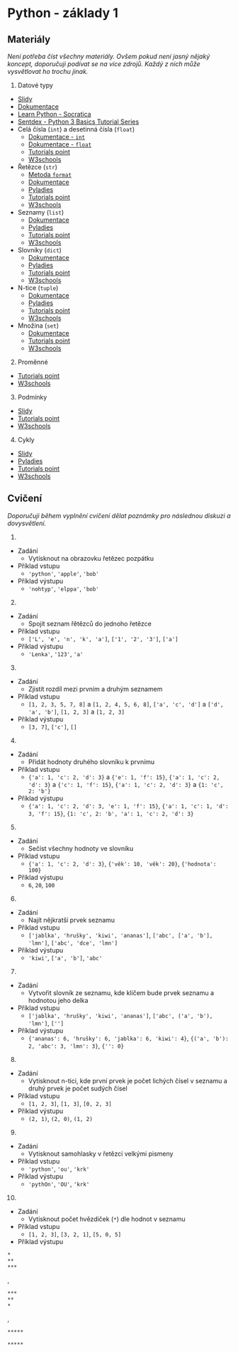 # Python - základy 1

## Materiály

*Není potřeba číst všechny materiály. Ovšem pokud není jasný nějaký koncept, doporučuji podívat se na více zdrojů. Každý z nich může vysvětlovat ho trochu jinak.*

1. Datové typy
  - [Slidy](https://docs.google.com/presentation/d/1T5EzaqzAVje3-8MpazjgXn4NVv0n4rcP2iVt97uPuGI/edit?usp=sharing)
  - [Dokumentace](https://docs.python.org/3.7/library/stdtypes.html?)
  - [Learn Python - Socratica](https://www.youtube.com/playlist?list=PLi01XoE8jYohWFPpC17Z-wWhPOSuh8Er-)
  - [Sentdex - Python 3 Basics Tutorial Series](https://www.youtube.com/playlist?list=PLQVvvaa0QuDe8XSftW-RAxdo6OmaeL85M)
  - Celá čísla (`int`) a desetinná čísla (`float`)
    - [Dokumentace - `int`](https://docs.python.org/3.7/library/functions.html?highlight=int#int)
    - [Dokumentace - `float`](https://docs.python.org/3.7/library/functions.html?highlight=float#float)
    - [Tutorials point](https://docs.python.org/3.7/library/functions.html?highlight=float#float)
    - [W3schools](https://www.w3schools.com/python/python_numbers.asp)
  - Řetězce (`str`)
    - [Metoda `format`](https://pyformat.info/)
    - [Dokumentace](https://www.w3schools.com/python/python_numbers.asp)
    - [Pyladies](https://naucse.python.cz/2018/pyladies-praha-podzim-cznic/beginners/str/)
    - [Tutorials point](https://www.tutorialspoint.com/python/python_strings.htm)
    - [W3schools](https://www.w3schools.com/python/python_strings.asp)
  - Seznamy (`list`)
    - [Dokumentace](https://docs.python.org/3/tutorial/introduction.html#lists)
    - [Pyladies](https://naucse.python.cz/2018/pyladies-praha-podzim-cznic/beginners/list/)
    - [Tutorials point](https://www.tutorialspoint.com/python/python_lists.htm)
    - [W3schools](https://www.w3schools.com/python/python_lists.asp)
  - Slovníky (`dict`)
    - [Dokumentace](https://docs.python.org/3.7/library/stdtypes.html?highlight=dict%20built#dict)
    - [Pyladies](https://naucse.python.cz/2018/pyladies-praha-podzim-cznic/beginners/dict/)
    - [Tutorials point](https://www.tutorialspoint.com/python/python_dictionary.htm)
    - [W3schools](https://www.w3schools.com/python/python_dictionaries.asp)
  - N-tice (`tuple`)
    - [Dokumentace](https://docs.python.org/3.7/library/stdtypes.html?#tuples)
    - [Pyladies](https://naucse.python.cz/2018/pyladies-praha-podzim-cznic/beginners/tuple/)
    - [Tutorials point](https://www.tutorialspoint.com/python/python_tuples.htm)
    - [W3schools](https://www.w3schools.com/python/python_tuples.asp)
  - Množina (`set`)
    - [Dokumentace](https://docs.python.org/3.7/library/stdtypes.html?h#set-types-set-frozenset)
    - [Tutorials point](https://www.tutorialspoint.com/python/python_sets.htm)
    - [W3schools](https://www.w3schools.com/python/python_sets.asp)
2. Proměnné
  - [Tutorials point](https://www.tutorialspoint.com/python/python_variable_types.htm)
  - [W3schools](https://www.w3schools.com/python/python_variables.asp)
3. Podmínky
  - [Slidy](https://docs.google.com/presentation/d/1xH4evS4ovDHahGkN6slsUWncmxmtJBw54A9fkP75NTo/edit?usp=sharing)
  - [Tutorials point](https://www.tutorialspoint.com/python/python_if_else.htm)
  - [W3schools](https://www.w3schools.com/python/python_conditions.asp)
4.  Cykly
  - [Slidy](https://docs.google.com/presentation/d/1xH4evS4ovDHahGkN6slsUWncmxmtJBw54A9fkP75NTo/edit?usp=sharing)
  - [Pyladies](https://naucse.python.cz/2018/pyladies-praha-podzim-cznic/beginners/while/)
  - [Tutorials point](https://www.tutorialspoint.com/python/python_loops.htm)
  - [W3schools](https://www.w3schools.com/python/python_for_loops.asp)

## Cvičení

*Doporučuji během vyplnění cvíčení dělat poznámky pro následnou diskuzi a dovysvětlení.*

1.
  - Zadání
    - Vytísknout na obrazovku řetězec pozpátku
  - Příklad vstupu
    - `'python'`, `'apple'`, `'bob'`
  - Příklad výstupu
    - `'nohtyp'`, `'elppa'`, `'bob'`

2.
  - Zadání
    - Spojít seznam řětězců do jednoho řetězce
  - Příklad vstupu
    - `['L', 'e', 'n', 'k', 'a']`, `['1', '2', '3']`, `['a']`
  - Příklad výstupu
    - `'Lenka'`, `'123'`, `'a'`


3.
  - Zadání
    - Zjistít rozdíl mezi prvním a druhým seznamem
  - Příklad vstupu
    - `[1, 2, 3, 5, 7, 8]` a `[1, 2, 4, 5, 6, 8]`, `['a', 'c', 'd']` a `['d', 'a', 'b']`, `[1, 2, 3]` a `[1, 2, 3]`
  - Příklad výstupu
    - `[3, 7]`, `['c']`, `[]`


4.
  - Zadání
    - Přidát hodnoty druhého slovníku k prvnímu
  - Příklad vstupu
    - `{'a': 1, 'c': 2, 'd': 3}` a `{'e': 1, 'f': 15}`, `{'a': 1, 'c': 2, 'd': 3}` a `{'c': 1, 'f': 15}`, `{'a': 1, 'c': 2, 'd': 3}` a `{1: 'c', 2: 'b'}`
  - Příklad výstupu
    - `{'a': 1, 'c': 2, 'd': 3, 'e': 1, 'f': 15}`, `{'a': 1, 'c': 1, 'd': 3, 'f': 15}`, `{1: 'c', 2: 'b', 'a': 1, 'c': 2, 'd': 3}`


5.
  - Zadání
    - Sečíst všechny hodnoty ve slovníku
  - Příklad vstupu
    - `{'a': 1, 'c': 2, 'd': 3}`, `{'věk': 10, 'věk': 20}`, `{'hodnota': 100}`
  - Příklad výstupu
    - `6`, `20`, `100`

6.
  - Zadání
    - Najít nějkratší prvek seznamu
  - Příklad vstupu
    - `['jablka', 'hrušky', 'kiwi', 'ananas']`, `['abc', ['a', 'b'], 'lmn']`, `['abc', 'dce', 'lmn']`
  - Příklad výstupu
    - `'kiwi'`, `['a', 'b']`, `'abc'`


7.
  - Zadání
    - Vytvořit slovník ze seznamu, kde klíčem bude prvek seznamu a hodnotou jeho delka
  - Příklad vstupu
    - `['jablka', 'hrušky', 'kiwi', 'ananas']`, `['abc', ('a', 'b'), 'lmn']`, `['']`
  - Příklad výstupu
    - `{'ananas': 6, 'hrušky': 6, 'jablka': 6, 'kiwi': 4}`, `{('a', 'b'): 2, 'abc': 3, 'lmn': 3}`, `{'': 0}`


8.
  - Zadání
    - Vytisknout n-tici, kde první prvek je počet lichých čísel v seznamu a druhý prvek je počet sudých čísel 
  - Příklad vstupu
    - `[1, 2, 3]`, `[1, 3]`, `[0, 2, 3]`
  - Příklad výstupu
    - `(2, 1)`, `(2, 0)`, `(1, 2)`

9.
  - Zadání
    - Vytisknout samohlasky v řetězci velkými pismeny 
  - Příklad vstupu
    - `'python'`, `'ou'`, `'krk'`
  - Příklad výstupu
    - `'pythOn'`, `'OU'`, `'krk'`


10.
  - Zadání
    - Vytisknout počet hvězdiček (`*`) dle hodnot v seznamu
  - Příklad vstupu
    - `[1, 2, 3]`, `[3, 2, 1]`, `[5, 0, 5]`
  - Příklad výstupu
``` 
*
**
***
```
, 
```
***
**
*
```
,

```
*****

*****
```
